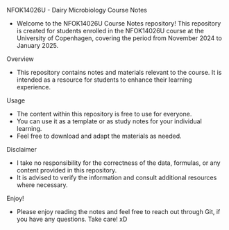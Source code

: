NFOK14026U - Dairy Microbiology Course Notes 
- Welcome to the NFOK14026U Course Notes repository! 
This repository is created for students enrolled in the NFOK14026U course at the University of Copenhagen, covering the period from November 2024 to January 2025.

Overview 
- This repository contains notes and materials relevant to the course. It is intended as a resource for students to enhance their learning experience.

Usage 
- The content within this repository is free to use for everyone.
- You can use it as a template or as study notes for your individual learning.
- Feel free to download and adapt the materials as needed.

Disclaimer 
- I take no responsibility for the correctness of the data, formulas, or any content provided in this repository. 
- It is advised to verify the information and consult additional resources where necessary.

Enjoy! 
- Please enjoy reading the notes and feel free to reach out through Git, if you have any questions. Take care! xD
